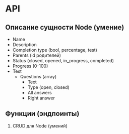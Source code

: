 # API

## Описание сущности Node (умение)

- Name
- Description
- Completion type (bool, percentage, test)
- Parents (id родителей)
- Status (closed, opened, in_progress, completed)
- Progress (0-100)
- Test
  - Questions (array)
    - Text
    - Type (open, closed)
    - All answers
    - Right answer

## Функции (эндпоинты)
1. CRUD для Node (умений)